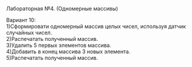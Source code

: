 Лабораторная №4. (Одномерные массивы)  
  
Вариант 10:  
1)Сформировати одномерный массив целых чисел, используя датчик случайных чисел.  
2)Распечатать полученный массив.  
3)Удалить 5 первых элементов массива.  
4)Добавить в конец массива 3 новых элемента.  
5)Распечатать полученный массив.
